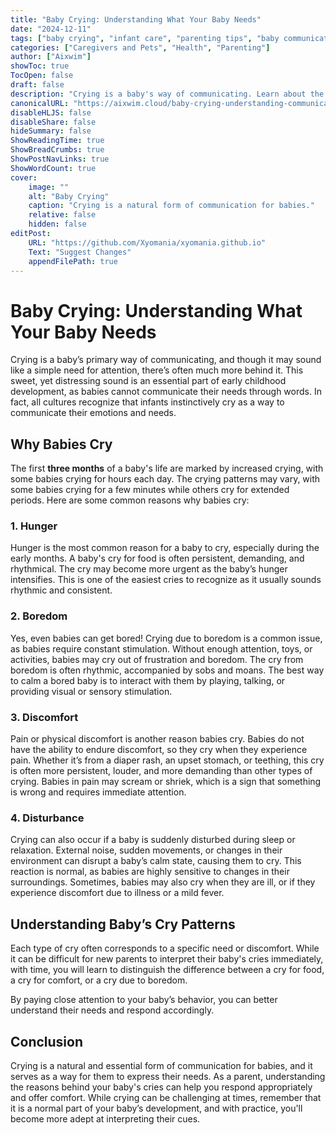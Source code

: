 ```yaml
---
title: "Baby Crying: Understanding What Your Baby Needs"
date: "2024-12-11"
tags: ["baby crying", "infant care", "parenting tips", "baby communication", "new parents"]
categories: ["Caregivers and Pets", "Health", "Parenting"]
author: ["Aixwim"]
showToc: true
TocOpen: false
draft: false
description: "Crying is a baby's way of communicating. Learn about the reasons behind baby crying and how to respond to different cries in the early months."
canonicalURL: "https://aixwim.cloud/baby-crying-understanding-communication"
disableHLJS: false
disableShare: false
hideSummary: false
ShowReadingTime: true
ShowBreadCrumbs: true
ShowPostNavLinks: true
ShowWordCount: true
cover:
    image: ""
    alt: "Baby Crying"
    caption: "Crying is a natural form of communication for babies."
    relative: false
    hidden: false
editPost:
    URL: "https://github.com/Xyomania/xyomania.github.io"
    Text: "Suggest Changes"
    appendFilePath: true
---
```


# Baby Crying: Understanding What Your Baby Needs

Crying is a baby’s primary way of communicating, and though it may sound like a simple need for attention, there’s often much more behind it. This sweet, yet distressing sound is an essential part of early childhood development, as babies cannot communicate their needs through words. In fact, all cultures recognize that infants instinctively cry as a way to communicate their emotions and needs.

## Why Babies Cry

The first **three months** of a baby's life are marked by increased crying, with some babies crying for hours each day. The crying patterns may vary, with some babies crying for a few minutes while others cry for extended periods. Here are some common reasons why babies cry:

### 1. **Hunger**
Hunger is the most common reason for a baby to cry, especially during the early months. A baby's cry for food is often persistent, demanding, and rhythmical. The cry may become more urgent as the baby’s hunger intensifies. This is one of the easiest cries to recognize as it usually sounds rhythmic and consistent.

### 2. **Boredom**
Yes, even babies can get bored! Crying due to boredom is a common issue, as babies require constant stimulation. Without enough attention, toys, or activities, babies may cry out of frustration and boredom. The cry from boredom is often rhythmic, accompanied by sobs and moans. The best way to calm a bored baby is to interact with them by playing, talking, or providing visual or sensory stimulation.

### 3. **Discomfort**
Pain or physical discomfort is another reason babies cry. Babies do not have the ability to endure discomfort, so they cry when they experience pain. Whether it’s from a diaper rash, an upset stomach, or teething, this cry is often more persistent, louder, and more demanding than other types of crying. Babies in pain may scream or shriek, which is a sign that something is wrong and requires immediate attention.

### 4. **Disturbance**
Crying can also occur if a baby is suddenly disturbed during sleep or relaxation. External noise, sudden movements, or changes in their environment can disrupt a baby’s calm state, causing them to cry. This reaction is normal, as babies are highly sensitive to changes in their surroundings. Sometimes, babies may also cry when they are ill, or if they experience discomfort due to illness or a mild fever.

## Understanding Baby’s Cry Patterns

Each type of cry often corresponds to a specific need or discomfort. While it can be difficult for new parents to interpret their baby's cries immediately, with time, you will learn to distinguish the difference between a cry for food, a cry for comfort, or a cry due to boredom. 

By paying close attention to your baby’s behavior, you can better understand their needs and respond accordingly.

## Conclusion

Crying is a natural and essential form of communication for babies, and it serves as a way for them to express their needs. As a parent, understanding the reasons behind your baby's cries can help you respond appropriately and offer comfort. While crying can be challenging at times, remember that it is a normal part of your baby’s development, and with practice, you'll become more adept at interpreting their cues.

